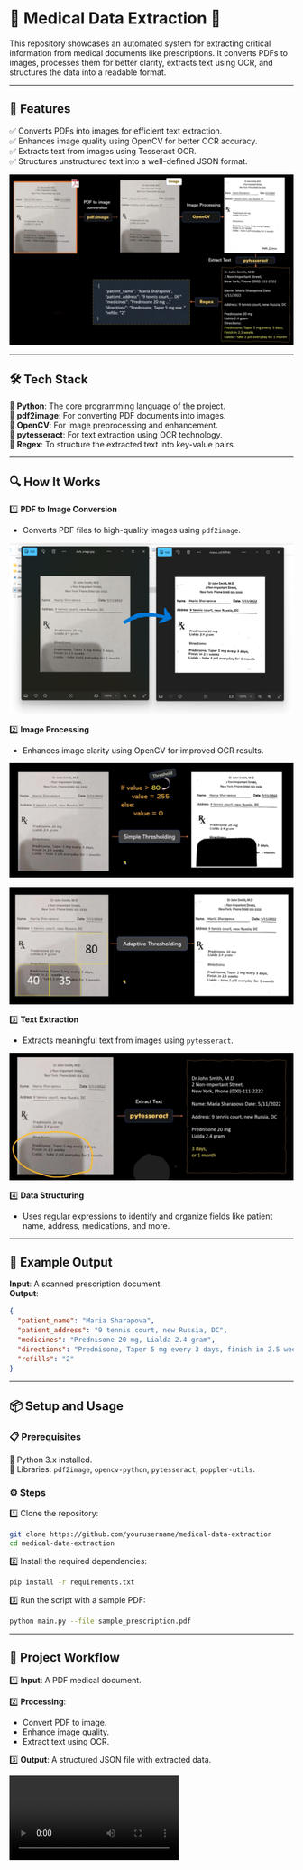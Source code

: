# 🚀 Medical Data Extraction 🏥  

This repository showcases an automated system for extracting critical information from medical documents like prescriptions. It converts PDFs to images, processes them for better clarity, extracts text using OCR, and structures the data into a readable format.  

---

## 🌟 **Features**  
✅ Converts PDFs into images for efficient text extraction.  
✅ Enhances image quality using OpenCV for better OCR accuracy.  
✅ Extracts text from images using Tesseract OCR.  
✅ Structures unstructured text into a well-defined JSON format.  



![Medical Data Extraction Workflow](https://github.com/Rohesen/Medical-Data-Extraction/blob/main/medical%20data%20extraction%205.png)




---

## 🛠️ **Tech Stack**  
🔹 **Python**: The core programming language of the project.  
🔹 **pdf2image**: For converting PDF documents into images.  
🔹 **OpenCV**: For image preprocessing and enhancement.  
🔹 **pytesseract**: For text extraction using OCR technology.  
🔹 **Regex**: To structure the extracted text into key-value pairs.  

---

## 🔍 **How It Works**  

1️⃣ **PDF to Image Conversion**  
   - Converts PDF files to high-quality images using `pdf2image`.

![Medical Data Extraction Workflow](https://github.com/Rohesen/Medical-Data-Extraction/blob/main/medical%20data%20extraction%201.png)


2️⃣ **Image Processing**  
   - Enhances image clarity using OpenCV for improved OCR results.

     

![Simple Thresholding](https://github.com/Rohesen/Medical-Data-Extraction/blob/main/medical%20data%20extraction%203.png)





![Adaptive Thresholding](https://github.com/Rohesen/Medical-Data-Extraction/blob/main/medical%20data%20extraction%202.png)


 

3️⃣ **Text Extraction**  
   - Extracts meaningful text from images using `pytesseract`.



![Text Extraction](https://github.com/Rohesen/Medical-Data-Extraction/blob/main/medical%20data%20extraction%204.png)




4️⃣ **Data Structuring**  
   - Uses regular expressions to identify and organize fields like patient name, address, medications, and more.



---

## 🧾 **Example Output**  

**Input**: A scanned prescription document.  
**Output**:  

```json
{
  "patient_name": "Maria Sharapova",
  "patient_address": "9 tennis court, new Russia, DC",
  "medicines": "Prednisone 20 mg, Lialda 2.4 gram",
  "directions": "Prednisone, Taper 5 mg every 3 days, finish in 2.5 weeks",
  "refills": "2"
}
```  

---

## 📦 **Setup and Usage**  

### 📋 **Prerequisites**  
🔹 Python 3.x installed.  
🔹 Libraries: `pdf2image`, `opencv-python`, `pytesseract`, `poppler-utils`.  

### ⚙️ **Steps**  

1️⃣ Clone the repository:  
   ```bash
   git clone https://github.com/yourusername/medical-data-extraction
   cd medical-data-extraction
   ```  

2️⃣ Install the required dependencies:  
   ```bash
   pip install -r requirements.txt
   ```  

3️⃣ Run the script with a sample PDF:  
   ```bash
   python main.py --file sample_prescription.pdf
   ```  

---

## 📂 **Project Workflow**  

1️⃣ **Input**: A PDF medical document.

2️⃣ **Processing**:  
   - Convert PDF to image.  
   - Enhance image quality.  
   - Extract text using OCR. 

3️⃣ **Output**: A structured JSON file with extracted data.  


<video src="https://github.com/Rohesen/Medical-Data-Extraction/blob/main/project%20video.mp4" controls>


---

## 🚀 **Future Enhancements**  
✨ Add support for multi-page PDFs.  
✨ Integrate cloud OCR APIs for enhanced accuracy.  
✨ Build a web-based interface for real-time document uploads and processing.  

---

## 🤝 **Contributions**  
Contributions, issues, and feature requests are welcome! Feel free to open a pull request or issue in this repository.  

---

## 📜 **License**  
This project is licensed under the **MIT License**.  

---

🎉 Feel free to explore the project, use it, or contribute to make it even better! Let's connect if you'd like to collaborate. 😊  
